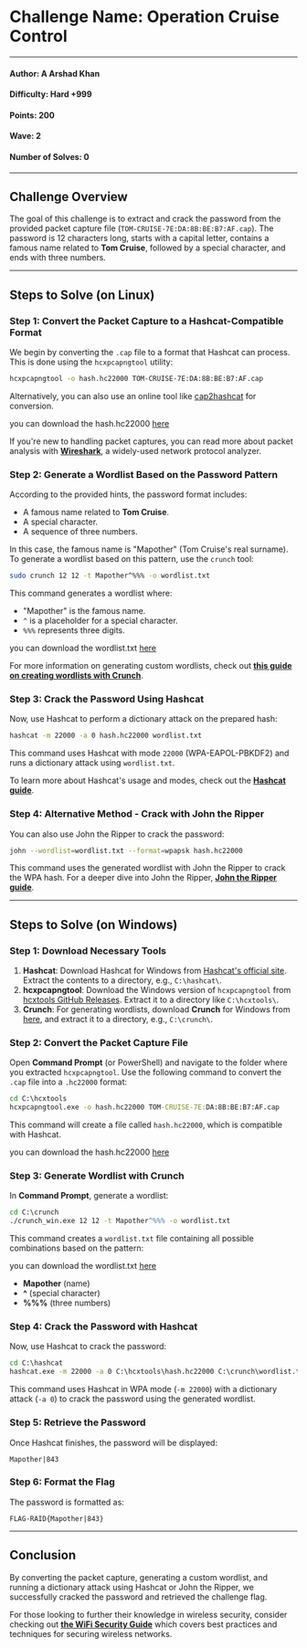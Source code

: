 # Challenge Name: **Operation Cruise Control**

---

#### Author: A Arshad Khan

#### Difficulty: Hard +999

#### Points: 200

#### Wave: 2

#### Number of Solves: 0

---

## Challenge Overview

The goal of this challenge is to extract and crack the password from the provided packet capture file (`TOM-CRUISE-7E:DA:8B:BE:B7:AF.cap`). The password is 12 characters long, starts with a capital letter, contains a famous name related to **Tom Cruise**, followed by a special character, and ends with three numbers.

---

## Steps to Solve (on Linux)

### Step 1: Convert the Packet Capture to a Hashcat-Compatible Format

We begin by converting the `.cap` file to a format that Hashcat can process. This is done using the `hcxpcapngtool` utility:

```bash
hcxpcapngtool -o hash.hc22000 TOM-CRUISE-7E:DA:8B:BE:B7:AF.cap
```

Alternatively, you can also use an online tool like [cap2hashcat](https://hashcat.net/cap2hashcat/) for conversion.

you can download the hash.hc22000 [here](./hash.hc22000)

If you're new to handling packet captures, you can read more about packet analysis with **[Wireshark](https://www.techtarget.com/whatis/definition/Wireshark#:~:text=Wireshark%20is%20a%20widely%20used,ensure%20smooth%20operations%20and%20security.)**, a widely-used network protocol analyzer.

### Step 2: Generate a Wordlist Based on the Password Pattern

According to the provided hints, the password format includes:

- A famous name related to **Tom Cruise**.
- A special character.
- A sequence of three numbers.

In this case, the famous name is "Mapother" (Tom Cruise's real surname). To generate a wordlist based on this pattern, use the `crunch` tool:

```bash
sudo crunch 12 12 -t Mapother^%%% -o wordlist.txt
```

This command generates a wordlist where:

- "Mapother" is the famous name.
- `^` is a placeholder for a special character.
- `%%%` represents three digits.

you can download the wordlist.txt [here](./wordlist.txt)

For more information on generating custom wordlists, check out **[this guide on creating wordlists with Crunch](https://medium.com/@cuncis/building-unique-wordlists-with-crunch-1ca49f1f188b)**.

### Step 3: Crack the Password Using Hashcat

Now, use Hashcat to perform a dictionary attack on the prepared hash:

```bash
hashcat -m 22000 -a 0 hash.hc22000 wordlist.txt
```

This command uses Hashcat with mode `22000` (WPA-EAPOL-PBKDF2) and runs a dictionary attack using `wordlist.txt`.

To learn more about Hashcat's usage and modes, check out the **[Hashcat guide](https://www.freecodecamp.org/news/hacking-with-hashcat-a-practical-guide/)**.

### Step 4: Alternative Method - Crack with John the Ripper

You can also use John the Ripper to crack the password:

```bash
john --wordlist=wordlist.txt --format=wpapsk hash.hc22000
```

This command uses the generated wordlist with John the Ripper to crack the WPA hash. For a deeper dive into John the Ripper, **[John the Ripper guide](https://www.freecodecamp.org/news/crack-passwords-using-john-the-ripper-pentesting-tutorial/)**.

---

## Steps to Solve (on Windows)

### Step 1: Download Necessary Tools

1. **Hashcat**: Download Hashcat for Windows from [Hashcat's official site](https://hashcat.net/hashcat/). Extract the contents to a directory, e.g., `C:\hashcat\`.
2. **hcxpcapngtool**: Download the Windows version of `hcxpcapngtool` from [hcxtools GitHub Releases](https://github.com/ZerBea/hcxtools/releases). Extract it to a directory like `C:\hcxtools\`.
3. **Crunch**: For generating wordlists, download **Crunch** for Windows from [here](https://github.com/shadwork/Windows-Crunch/releases), and extract it to a directory, e.g., `C:\crunch\`.

### Step 2: Convert the Packet Capture File

Open **Command Prompt** (or PowerShell) and navigate to the folder where you extracted `hcxpcapngtool`. Use the following command to convert the `.cap` file into a `.hc22000` format:

```cmd
cd C:\hcxtools
hcxpcapngtool.exe -o hash.hc22000 TOM-CRUISE-7E:DA:8B:BE:B7:AF.cap
```

This command will create a file called `hash.hc22000`, which is compatible with Hashcat.

you can download the hash.hc22000 [here](./hash.hc22000)

### Step 3: Generate Wordlist with Crunch

In **Command Prompt**, generate a wordlist:

```cmd
cd C:\crunch
./crunch_win.exe 12 12 -t Mapother^%%% -o wordlist.txt
```

This command creates a `wordlist.txt` file containing all possible combinations based on the pattern:  

you can download the wordlist.txt [here](./wordlist.txt)

- **Mapother** (name)
- **^** (special character)
- **%%%** (three numbers)

### Step 4: Crack the Password with Hashcat

Now, use Hashcat to crack the password:

```cmd
cd C:\hashcat
hashcat.exe -m 22000 -a 0 C:\hcxtools\hash.hc22000 C:\crunch\wordlist.txt
```

This command uses Hashcat in WPA mode (`-m 22000`) with a dictionary attack (`-a 0`) to crack the password using the generated wordlist.

### Step 5: Retrieve the Password

Once Hashcat finishes, the password will be displayed:

```text
Mapother|843
```

### Step 6: Format the Flag

The password is formatted as:

```text
FLAG-RAID{Mapother|843}
```

---

## Conclusion

By converting the packet capture, generating a custom wordlist, and running a dictionary attack using Hashcat or John the Ripper, we successfully cracked the password and retrieved the challenge flag.

For those looking to further their knowledge in wireless security, consider checking out **[the WiFi Security Guide](https://www.securew2.com/blog/complete-guide-wi-fi-security)** which covers best practices and techniques for securing wireless networks.

